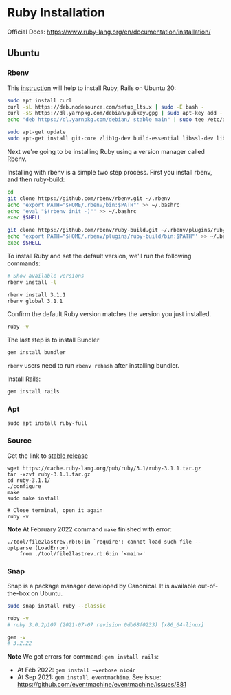 # Ruby Installation

Official Docs: https://www.ruby-lang.org/en/documentation/installation/

## Ubuntu

### Rbenv

This [instruction](https://gorails.com/setup/ubuntu/20.04) will help to install Ruby, Rails on Ubuntu 20:

```bash
sudo apt install curl
curl -sL https://deb.nodesource.com/setup_lts.x | sudo -E bash -
curl -sS https://dl.yarnpkg.com/debian/pubkey.gpg | sudo apt-key add -
echo "deb https://dl.yarnpkg.com/debian/ stable main" | sudo tee /etc/apt/sources.list.d/yarn.list

sudo apt-get update
sudo apt-get install git-core zlib1g-dev build-essential libssl-dev libreadline-dev libyaml-dev libsqlite3-dev sqlite3 libxml2-dev libxslt1-dev libcurl4-openssl-dev software-properties-common libffi-dev nodejs yarn
```

Next we're going to be installing Ruby using a version manager called Rbenv.

Installing with rbenv is a simple two step process. First you install rbenv, and then ruby-build:

```bash
cd
git clone https://github.com/rbenv/rbenv.git ~/.rbenv
echo 'export PATH="$HOME/.rbenv/bin:$PATH"' >> ~/.bashrc
echo 'eval "$(rbenv init -)"' >> ~/.bashrc
exec $SHELL

git clone https://github.com/rbenv/ruby-build.git ~/.rbenv/plugins/ruby-build
echo 'export PATH="$HOME/.rbenv/plugins/ruby-build/bin:$PATH"' >> ~/.bashrc
exec $SHELL
```
To install Ruby and set the default version, we'll run the following commands:

```bash
# Show available versions
rbenv install -l

rbenv install 3.1.1
rbenv global 3.1.1
```

Confirm the default Ruby version matches the version you just installed.

```bash
ruby -v
```

The last step is to install Bundler

```bash
gem install bundler
```

`rbenv` users need to run `rbenv rehash` after installing bundler.

Install Rails:

```bash
gem install rails
```

### Apt

```
sudo apt install ruby-full
```

### Source

Get the link to [stable release](https://www.ruby-lang.org/en/downloads/)

```
wget https://cache.ruby-lang.org/pub/ruby/3.1/ruby-3.1.1.tar.gz
tar -xzvf ruby-3.1.1.tar.gz
cd ruby-3.1.1/
./configure
make
sudo make install

# Close terminal, open it again
ruby -v
```

**Note** At February 2022 command `make` finished with error:

```
./tool/file2lastrev.rb:6:in `require': cannot load such file -- optparse (LoadError)
	from ./tool/file2lastrev.rb:6:in `<main>'
```

### Snap

Snap is a package manager developed by Canonical. It is available out-of-the-box on Ubuntu.

```bash
sudo snap install ruby --classic

ruby -v
# ruby 3.0.2p107 (2021-07-07 revision 0db68f0233) [x86_64-linux]

gem -v
# 3.2.22
```

**Note** We got errors for command: `gem install rails`:
- At Feb 2022: `gem install –verbose nio4r`
- At Sep 2021: `gem install eventmachine`. See issue: https://github.com/eventmachine/eventmachine/issues/881
